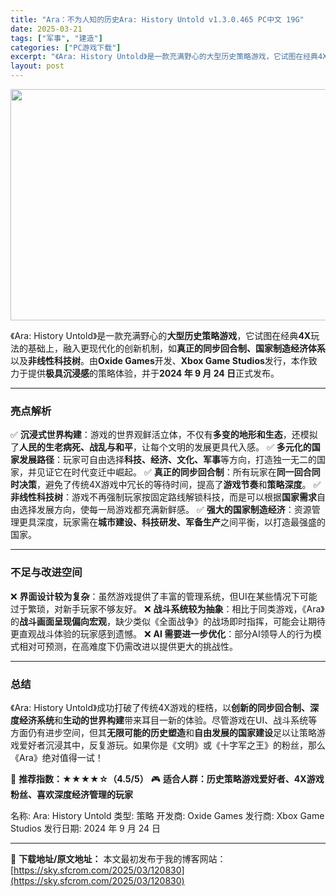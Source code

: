 ```yaml
---
title: "Ara：不为人知的历史Ara: History Untold v1.3.0.465 PC中文 19G"
date: 2025-03-21
tags: ["军事", "建造"]
categories: ["PC游戏下载"]
excerpt: "《Ara: History Untold》是一款充满野心的大型历史策略游戏，它试图在经典4X玩法的基础上，融入更现代化的创新机制，如真正的同步回合制、国家制造经济体系以及非线性科技树。由Oxide Games开发、Xbox Game Studios发行，本作致力于提供极具沉浸感的策略体验，并于202&hellip;"
layout: post
---
```


<img class="aligncenter size-full wp-image-120831" src="https://sky.sfcrom.com/wp-content/uploads/2025/03/2025032100394370.webp" alt="" width="660" height="370" />

《Ara: History Untold》是一款充满野心的<strong>大型历史策略游戏</strong>，它试图在经典<strong>4X</strong>玩法的基础上，融入更现代化的创新机制，如<strong>真正的同步回合制、国家制造经济体系</strong>以及<strong>非线性科技树</strong>。由<strong>Oxide Games</strong>开发、<strong>Xbox Game Studios</strong>发行，本作致力于提供<strong>极具沉浸感</strong>的策略体验，并于<strong>2024 年 9 月 24 日</strong>正式发布。

<hr />

<h3><strong>亮点解析</strong></h3>
✅ <strong>沉浸式世界构建</strong>：游戏的世界观鲜活立体，不仅有<strong>多变的地形和生态</strong>，还模拟了<strong>人民的生老病死、战乱与和平</strong>，让每个文明的发展更具代入感。
✅ <strong>多元化的国家发展路径</strong>：玩家可自由选择<strong>科技、经济、文化、军事</strong>等方向，打造独一无二的国家，并见证它在时代变迁中崛起。
✅ <strong>真正的同步回合制</strong>：所有玩家在<strong>同一回合同时决策</strong>，避免了传统4X游戏中冗长的等待时间，提高了<strong>游戏节奏</strong>和<strong>策略深度</strong>。
✅ <strong>非线性科技树</strong>：游戏不再强制玩家按固定路线解锁科技，而是可以根据<strong>国家需求</strong>自由选择发展方向，使每一局游戏都充满新鲜感。
✅ <strong>强大的国家制造经济</strong>：资源管理更具深度，玩家需在<strong>城市建设、科技研发、军备生产</strong>之间平衡，以打造最强盛的国家。

<hr />

<h3><strong>不足与改进空间</strong></h3>
❌ <strong>界面设计较为复杂</strong>：虽然游戏提供了丰富的管理系统，但UI在某些情况下可能过于繁琐，对新手玩家不够友好。
❌ <strong>战斗系统较为抽象</strong>：相比于同类游戏，《Ara》的<strong>战斗画面呈现偏向宏观</strong>，缺少类似《全面战争》的战场即时指挥，可能会让期待更直观战斗体验的玩家感到遗憾。
❌ <strong>AI 需要进一步优化</strong>：部分AI领导人的行为模式相对可预测，在高难度下仍需改进以提供更大的挑战性。

<hr />

<h3><strong>总结</strong></h3>
《Ara: History Untold》成功打破了传统4X游戏的桎梏，以<strong>创新的同步回合制、深度经济系统</strong>和<strong>生动的世界构建</strong>带来耳目一新的体验。尽管游戏在UI、战斗系统等方面仍有进步空间，但其<strong>无限可能的历史塑造</strong>和<strong>自由发展的国家建设</strong>足以让策略游戏爱好者沉浸其中，反复游玩。如果你是《文明》或《十字军之王》的粉丝，那么《Ara》绝对值得一试！

🔹 <strong>推荐指数：★★★★☆（4.5/5）</strong>
🎮 <strong>适合人群：历史策略游戏爱好者、4X游戏粉丝、喜欢深度经济管理的玩家</strong>

名称: Ara: History Untold
类型: 策略
开发商: Oxide Games
发行商: Xbox Game Studios
发行日期: 2024 年 9 月 24 日

---
📖 **下载地址/原文地址：** 本文最初发布于我的博客网站：[https://sky.sfcrom.com/2025/03/120830](https://sky.sfcrom.com/2025/03/120830)

